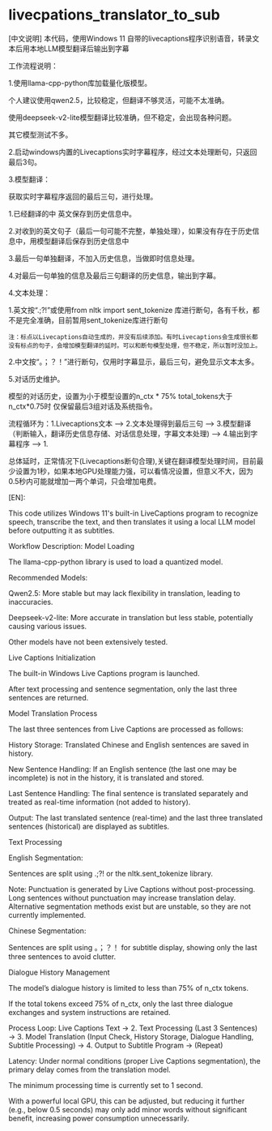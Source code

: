 # livecpations_translator_to_sub
[中文说明]
本代码，使用Windows 11 自带的livecaptions程序识别语音，转录文本后用本地LLM模型翻译后输出到字幕

工作流程说明：

1.使用llama-cpp-python库加载量化版模型。

  个人建议使用qwen2.5，比较稳定，但翻译不够灵活，可能不太准确。
  
  使用deepseek-v2-lite模型翻译比较准确，但不稳定，会出现各种问题。
  
  其它模型测试不多。
  
2.启动windows内置的Livecaptions实时字幕程序，经过文本处理断句，只返回最后3句。

3.模型翻译：

  获取实时字幕程序返回的最后三句，进行处理。
  
  1.已经翻译的中 英文保存到历史信息中。
  
  2.对收到的英文句子（最后一句可能不完整，单独处理），如果没有存在于历史信息中，用模型翻译后保存到历史信息中
  
  3.最后一句单独翻译，不加入历史信息，当做即时信息处理。
  
  4.对最后一句单独的信息及最后三句翻译的历史信息，输出到字幕。

4.文本处理：

  1.英文按“.;?!”或使用from nltk import sent_tokenize 库进行断句，各有千秋，都不是完全准确，目前暂用sent_tokenize库进行断句
  
    注：标点以Livecaptions自动生成的，并没有后续添加。有时Livecaptions会生成很长都没有标点的句子，会增加模型翻译的延时。可以和断句模型处理，但不稳定，所以暂时没加上。
    
  2.中文按“。；？！”进行断句，仅用时字幕显示，最后三句，避免显示文本太多。

5.对话历史维护。

  模型的对话历史，设置为小于模型设置的n_ctx * 75% total_tokens大于n_ctx*0.75时 仅保留最后3组对话及系统指令。

流程循环为：1.Livecaptions文本 --> 2.文本处理得到最后三句 --> 3.模型翻译（判断输入，翻译历史信息存储、对话信息处理，字幕文本处理) --> 4.输出到字幕程序 --> 1.

总体延时，正常情况下(Livecaptions断句合理),关键在翻译模型处理时间，目前最少设置为1秒，如果本地GPU处理能力强，可以看情况设置，但意义不大，因为0.5秒内可能就增加一两个单词，只会增加电费。

[EN]:

This code utilizes Windows 11's built-in LiveCaptions program to recognize speech, transcribe the text, and then translates it using a local LLM model before outputting it as subtitles.

Workflow Description:
Model Loading

The llama-cpp-python library is used to load a quantized model.

Recommended Models:

Qwen2.5: More stable but may lack flexibility in translation, leading to inaccuracies.

Deepseek-v2-lite: More accurate in translation but less stable, potentially causing various issues.

Other models have not been extensively tested.

Live Captions Initialization

The built-in Windows Live Captions program is launched.

After text processing and sentence segmentation, only the last three sentences are returned.

Model Translation Process

The last three sentences from Live Captions are processed as follows:

History Storage: Translated Chinese and English sentences are saved in history.

New Sentence Handling: If an English sentence (the last one may be incomplete) is not in the history, it is translated and stored.

Last Sentence Handling: The final sentence is translated separately and treated as real-time information (not added to history).

Output: The last translated sentence (real-time) and the last three translated sentences (historical) are displayed as subtitles.

Text Processing

English Segmentation:

Sentences are split using .;?! or the nltk.sent_tokenize library.

Note: Punctuation is generated by Live Captions without post-processing. Long sentences without punctuation may increase translation delay. Alternative segmentation methods exist but are unstable, so they are not currently implemented.

Chinese Segmentation:

Sentences are split using 。；？！ for subtitle display, showing only the last three sentences to avoid clutter.

Dialogue History Management

The model’s dialogue history is limited to less than 75% of n_ctx tokens.

If the total tokens exceed 75% of n_ctx, only the last three dialogue exchanges and system instructions are retained.

Process Loop:
Live Captions Text → 2. Text Processing (Last 3 Sentences) → 3. Model Translation (Input Check, History Storage, Dialogue Handling, Subtitle Processing) → 4. Output to Subtitle Program → (Repeat)

Latency:
Under normal conditions (proper Live Captions segmentation), the primary delay comes from the translation model.

The minimum processing time is currently set to 1 second.

With a powerful local GPU, this can be adjusted, but reducing it further (e.g., below 0.5 seconds) may only add minor words without significant benefit, increasing power consumption unnecessarily.

